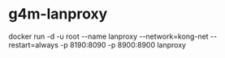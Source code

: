 # g4m-lanproxy

docker run -d -u root --name lanproxy --network=kong-net --restart=always -p 8190:8090  -p 8900:8900 lanproxy